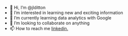 - 👋 Hi, I’m @jlditton
- 👀 I’m interested in learning new and exciting information
- 🌱 I’m currently learning data analytics with Google
- 💞️ I’m looking to collaborate on anything
- 📫 How to reach me [linkedin.](https://www.linkedin.com/in/johnna-ditton/)

<!---
jlditton/jlditton is a ✨ special ✨ repository because its `README.md` (this file) appears on your GitHub profile.
You can click the Preview link to take a look at your changes.
--->
